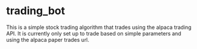 # trading_bot

This is a simple stock trading algorithm that trades using the alpaca trading API. It is currently only set up to trade based on simple parameters and using the alpaca paper trades url. 